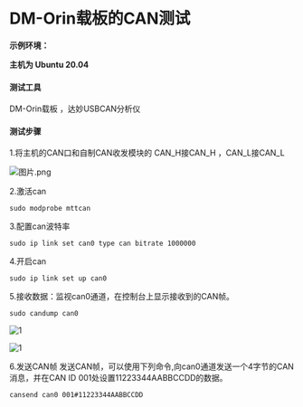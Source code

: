 # DM-Orin载板的CAN测试

**示例环境：**

**主机为 Ubuntu 20.04**

#### 测试工具

DM-Orin载板 ，达妙USBCAN分析仪

#### 测试步骤

1.将主机的CAN口和自制CAN收发模块的 CAN_H接CAN_H ，CAN_L接CAN_L

![图片.png](https://qiniu.md.amovlab.com/img/m/202301/20230113/1741161762164955441889280.png)

2.激活can

```
sudo modprobe mttcan
```

3.配置can波特率

```
sudo ip link set can0 type can bitrate 1000000
```

4.开启can

```
sudo ip link set up can0
```

5.接收数据：监视can0通道，在控制台上显示接收到的CAN帧。

```
sudo candump can0
```

![1](https://gitee.com/kit-miao/orin-board/raw/master/%E5%9B%BE%E7%89%87/ORIN_CAN_SEND.png)



![1](https://gitee.com/kit-miao/orin-board/raw/master/%E5%9B%BE%E7%89%87/ORIN_CAN.png)

6.发送CAN帧
发送CAN帧，可以使用下列命令,向can0通道发送一个4字节的CAN消息，并在CAN ID 001处设置11223344AABBCCDD的数据。
```
cansend can0 001#11223344AABBCCDD
```





















